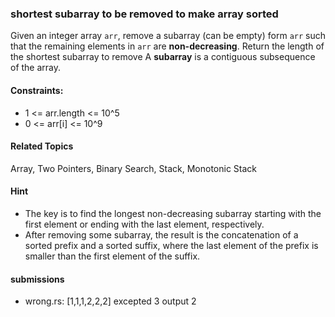 ### shortest subarray to be removed to make array sorted


Given an integer array `arr`, remove a subarray (can be empty) form `arr` such that the remaining elements in `arr` are **non-decreasing**.
Return the length of the shortest subarray to remove
A **subarray** is a contiguous subsequence of the array.

#### Constraints:
- 1 <= arr.length <= 10^5
- 0 <= arr[i] <= 10^9

#### Related Topics
Array,  Two Pointers,  Binary Search,  Stack,  Monotonic Stack

#### Hint
- The key is to find the longest non-decreasing subarray starting with the first element or ending with the last element, respectively.
- After removing some subarray, the result is the concatenation of a sorted prefix and a sorted suffix, where the last element of the prefix is smaller than the first element of the suffix.

#### submissions
- wrong.rs: [1,1,1,2,2,2] excepted 3 output 2
